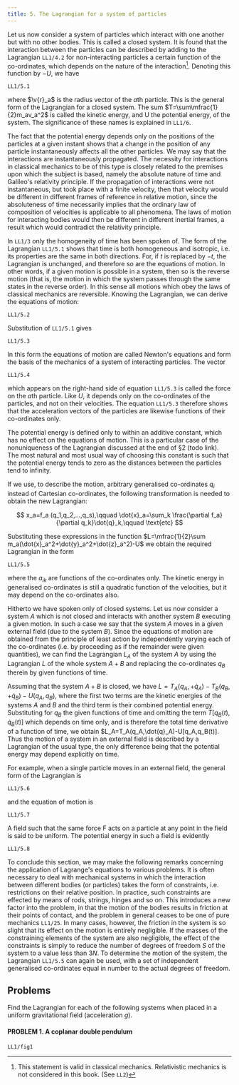 ```yaml
---
title: 5. The Lagrangian for a system of particles
---
```


Let us now consider a system of particles which interact with one another but with no other bodies. This is called a closed system. It is found that the interaction between the particles can be described by adding to the Lagrangian `LL1/4.2` for non-interacting particles a certain function of the co-ordinates, which depends on the nature of the interaction[^1]. Denoting this function by $-U$, we have

[^1]: This statement is valid in classical mechanics. Relativistic mechanics is not considered in this book. (See `LL2`)

```load
LL1/5.1
```

where $\v{r}_a$ is the radius vector of the $a$th particle. This is the general form of the Lagrangian for a closed system. The sum $T=\sum\mfrac{1}{2}m_av_a^2$ is called the kinetic energy, and U the potential energy, of the system. The significance of these names is explained in `LL1/6`.

The fact that the potential energy depends only on the positions of the particles at a given instant shows that a change in the position of any particle instantaneously affects all the other particles. We may say that the interactions are instantaneously propagated. The necessity for interactions in classical mechanics to be of this type is closely related to the premises upon which the subject is based, namely the absolute nature of time and Galileo's relativity principle. If the propagation of interactions were not instantaneous, but took place with a finite velocity, then that velocity would be different in different frames of reference in relative motion, since the absoluteness of time necessarily implies that the ordinary law of composition of velocities is applicable to all phenomena. The laws of motion for interacting bodies would then be different in different inertial frames, a result which would contradict the relativity principle.

In `LL1/3` only the homogeneity of time has been spoken of. The form of the Lagrangian `LL1/5.1` shows that time is both homogeneous and isotropic, i.e. its properties are the same in both directions. For, if $t$ is replaced by $-t$, the Lagrangian is unchanged, and therefore so are the equations of motion. In other words, if a given motion is possible in a system, then so is the reverse motion (that is, the motion in which the system passes through the same states in
the reverse order). In this sense all motions which obey the laws of classical
mechanics are reversible.  Knowing the Lagrangian, we can derive the equations of motion:

```load
LL1/5.2
```

Substitution of `LL1/5.1` gives

```load
LL1/5.3
```

In this form the equations of motion are called Newton's equations and form
the basis of the mechanics of a system of interacting particles. The vector

```load
LL1/5.4
```

which appears on the right-hand side of equation `LL1/5.3` is called the force on the $a$th particle. Like $U$, it depends only on the co-ordinates of the particles, and not on their velocities. The equation `LL1/5.3` therefore shows that the acceleration vectors of the particles are likewise functions of their co-ordinates only.

The potential energy is defined only to within an additive constant, which has no effect on the equations of motion. This is a particular case of the nonuniqueness of the Lagrangian discussed at the end of §2 (todo link). The most natural and most usual way of choosing this constant is such that the potential energy tends to zero as the distances between the particles tend to infinity.

If we use, to describe the motion, arbitrary generalised co-ordinates $q_i$ instead of Cartesian co-ordinates, the following transformation is needed to obtain the new Lagrangian:

$$
x_a=f_a	(q_1,q_2,...,q_s),\qquad
\dot{x}_a=\sum_k \frac{\partial f_a}{\partial q_k}\dot{q}_k,\qquad
\text{etc}
$$

Substituting these expressions in the function $L=\mfrac{1}{2}\sum m_a(\dot{x}_a^2+\dot{y}_a^2+\dot{z}_a^2)-U$
we obtain the required Lagrangian in the form

```load
LL1/5.5
```

where the $a_{ik}$ are functions of the co-ordinates only. The kinetic energy in
generalised co-ordinates is still a quadratic function of the velocities, but it
may depend on the co-ordinates also.

Hitherto we have spoken only of closed systems. Let us now consider a system $A$ which is not closed and interacts with another system $B$ executing a given motion. In such a case we say that the system $A$ moves in a given external field (due to the system $B$). Since the equations of motion are obtained from the principle of least action by independently varying each of the co-ordinates (i.e. by proceeding as if the remainder were given quantities), we can find the Lagrangian $L_A$ of the system $A$ by using the Lagrangian $L$ of the whole system $A+B$ and replacing the co-ordinates $q_B$ therein by given functions of time.

Assuming that the system $A+B$ is closed, we have $L=
T_A(q_A,+\dot{q}_A)-
T_B(q_B,+\dot{q}_B)-
U(q_A,q_B)$, where the first two terms are the kinetic energies of the systems $A$ and $B$ and the third term is their combined potential energy.  Substituting for $q_B$ the given functions of time and omitting the term $T[q_B(t),\dot{q}_B(t)]$ which depends on time only, and is therefore the total time derivative of a function of time, we obtain $L_A=T_A(q_A,\dot{q}_A)-U[q_A,q_B(t)].  Thus the motion of a system in an external field is described by a Lagrangian of the usual type, the only difference being that the potential energy may depend explicitly on time.

For example, when a single particle moves in an external field, the general form of the Lagrangian is

```load
LL1/5.6
```

and the equation of motion is

```load
LL1/5.7
```

A field such that the same force F acts on a particle at any point in the field
is said to be uniform. The potential energy in such a field is evidently

```load
LL1/5.8
```

To conclude this section, we may make the following remarks concerning the application of Lagrange's equations to various problems. It is often necessary to deal with mechanical systems in which the interaction between different bodies (or particles) takes the form of constraints, i.e. restrictions on their relative position. In practice, such constraints are effected by means of rods, strings, hinges and so on. This introduces a new factor into the problem, in that the motion of the bodies results in friction at their points of contact, and the problem in general ceases to be one of pure mechanics `LL1/25`. In many cases, however, the friction in the system is so slight that its effect on the motion is entirely negligible. If the masses of the constraining elements of the system are also negligible, the effect of the constraints is simply to reduce the number of degrees of freedom $S$ of the system to a value less than $3N$. To determine the motion of the system, the Lagrangian `LL1/5.5` can again be used, with a set of independent generalised co-ordinates equal in number to the actual degrees of freedom.

## Problems

Find the Lagrangian for each of the following systems when placed in a uniform gravitational field (acceleration $g$).

#### PROBLEM 1. A coplanar double pendulum

`LL1/fig1`

